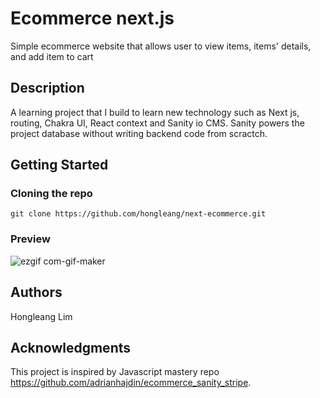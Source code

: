 # Ecommerce next.js

Simple ecommerce website that allows user to view items, items' details, and add item to cart

## Description

A learning project that I build to learn new technology such as Next js, routing, Chakra UI, React context and Sanity io CMS. Sanity powers the project database without writing backend code from scractch.

## Getting Started

### Cloning the repo
`git clone https://github.com/hongleang/next-ecommerce.git`


### Preview
![ezgif com-gif-maker](https://user-images.githubusercontent.com/73740288/174755933-eeeac88f-b22a-4ca4-bd77-6e92f3b7f517.gif)


## Authors

Hongleang Lim

## Acknowledgments
This project is inspired by Javascript mastery repo https://github.com/adrianhajdin/ecommerce_sanity_stripe. 
